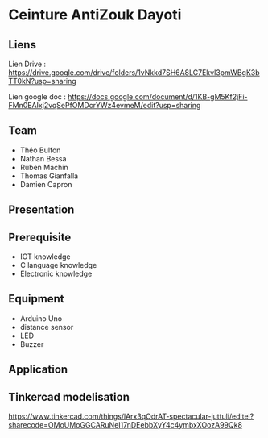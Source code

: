 #  Ceinture AntiZouk Dayoti

## Liens
Lien Drive : https://drive.google.com/drive/folders/1vNkkd7SH6A8LC7Ekvl3pmWBgK3bTT0kN?usp=sharing

Lien google doc : https://docs.google.com/document/d/1KB-gM5Kf2jFi-FMn0EAIxj2vqSePfOMDcrYWz4evmeM/edit?usp=sharing

## Team
* Théo Bulfon
* Nathan Bessa
* Ruben Machin
* Thomas Gianfalla
* Damien Capron

## Presentation


## Prerequisite
* IOT knowledge
* C language knowledge
* Electronic knowledge

## Equipment
* Arduino Uno
* distance sensor
* LED
* Buzzer

## Application

## Tinkercad modelisation
https://www.tinkercad.com/things/lArx3qOdrAT-spectacular-juttuli/editel?sharecode=OMoUMoGGCARuNeI17nDEebbXyY4c4ymbxXOozA99Qk8

